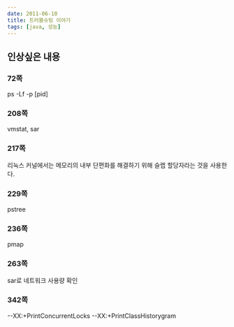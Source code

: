 ```yaml
---
date: 2011-06-10
title: 트러블슈팅 이야기
tags: [java, 성능]
---
```


## 인상싶은 내용
### 72쪽
ps -Lf -p [pid]

### 208쪽
vmstat, sar

### 217쪽
리눅스 커널에서는 메모리의 내부 단편화를 해결하기 위해 슬랩 할당자라는 것을 사용한다.

### 229쪽
pstree

### 236쪽
pmap

### 263쪽
sar로 네트워크 사용량 확인

### 342쪽
--XX:+PrintConcurrentLocks --XX:+PrintClassHistorygram
